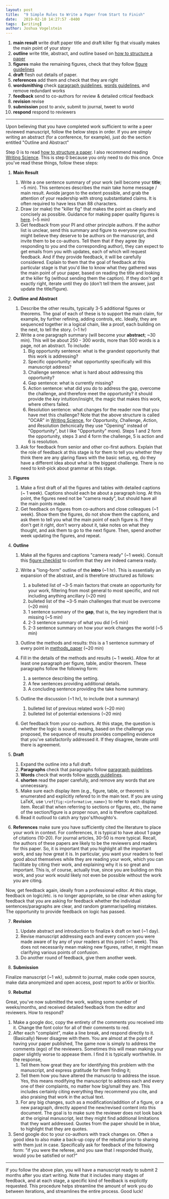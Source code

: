 ```yaml
---
layout: post
title:  "9 Simple Rules to Write a Paper from Start to Finish"
date:   2019-02-10 14:27:57 -0400
tags:  [writing]
author: Joshua Vogelstein
---
```



1. **main result** write draft paper title and  draft killer fig that visually makes the main point of your story
2. **outline** write title, abstract, and outline based on [how to structure a paper](https://journals.plos.org/ploscompbiol/article?id=10.1371/journal.pcbi.1005619)
3. **figures** make the remaining figures, check that they follow [figure guidelines](https://bitsandbrains.io/2018/09/08/figures.html)
4. **draft** flesh out details of paper. 
5. **references** add them and check that they are right
6. **wordsmithing** check  [paragraph guidelines](https://bitsandbrains.io/2018/10/14/paragraphs.html), [words guidelines](https://bitsandbrains.io/2018/10/14/words.html), and remove redundant works
7. **feedback** send to co-authors for review & detailed critical feedback
8.  **revision** revise 
9.  **submission** post to arxiv, submit to journal, tweet to world
10. **respond** respond to reviewers

*********************


Upon believing that you have completed work sufficient to write a peer reviewed manuscript, follow the below steps in order. If you are simply writing an abstract (for a conference, for example), just do the section entitled "Outline and Abstract"

Step 0 is to read [how to structure a paper](https://journals.plos.org/ploscompbiol/article?id=10.1371/journal.pcbi.1005619). I also recommend reading [Writing Science](https://www.amazon.com/Writing-Science-Papers-Proposals-Funded/dp/0199760241).  This is step 0 because you only need to do this once. Once you've read these things, follow these steps:


1. **Main Result** 
   
   1. Write a one sentence summary of your work (will become your **title**;  ~5 min). This sentences describes the main take home message / main result.  Avoide jargon to the extent possible, and grab the attention of your readership with strong substantiated claims. It is often required to have  less than 88 characters.
   2. Draw (or make) the "killer fig" that makes the point as clearly and concisely as possible.  Guidance for making paper quality figures is [here](https://bitsandbrains.io/2018/09/08/figures.html).  (~5 min)
   3. Get feedback from your PI and other principle authors.  If the author list is unclear, send this summary and figure to everyone you think might believe they deserve to be authors on the manuscript, and invite them to be co-authors.  Tell them that if they agree (by responding to you and the corresponding author), they can expect to get emails from you with updates, each of which will request feedback.  And if they provide feedback, it will be carefully considered.  Explain to them that the goal of feedback at this particular stage is that you'd like to know what they gathered was the main point of your paper, based on reading the title and looking at the killer fig (without sending them the caption).  If they don't get it exactly right, iterate until they do (don't tell them the answer, just update the title/figure). 


2. **Outline and Abstract** 
   
   1. Describe the other results, typically 3-5 additional figures or theorems.  The goal of each of these is to support the main claim, for example, by further refining, adding controls, etc.  Ideally, they are sequenced together in a logical chain, like a proof, each building on the next, to tell the story. (~1 hr)
   2. Write a one paragraph summary (will become your **abstract**;  ~30 min).  This will be about 250 - 300 words, more than 500 words is a page, not an abstract.  To include:
       1. Big opportunity sentence: what is the grandest opportunity that this work is addressing?
       2. Specific opportunity: what opportuntity specifically will this manuscript address?
       3. Challenge sentence: what is hard about addressing this opportunity?
       4. Gap sentence: what is currently missing?
       5. Action sentence: what did you do to address the gap, overcome the challenge, and therefore meet the opportunity? it should provide the *key* intuition/insight, the magic that makes this work, where others failed.
       6. Resolution sentence: what changes for the reader now that you have met this challenge? 
Note that the above structure is called "OCAR" in [Writing Science](https://www.amazon.com/Writing-Science-Papers-Proposals-Funded/dp/0199760241), for *O*pportunity, *C*hallenge, *A*ction, and *R*esolution (tehcnically they use "Opening" instead of "Opportunity", but I like "Opportunity" more).  Steps 1 and 2 form the opportunity, steps 3 and 4 form the challenge, 5 is action and 6 is resolution.  
   3. Ask for feedback from senior and other co-first authors. Explain that the role of feedback at this stage is for them to tell you whether they think there are any glaring  flaws with the basic setup, eg, do they have a different idea about what is the biggest challenge.  There is no need to knit-pick about grammar at this stage. 


3. **Figures** 
   1. Make a first draft of all the figures and tables with detailed captions (~ 1 week).  Captions should each be about a paragraph long.  At this point, the figures need not be "camera ready", but should have all the main points made.  
   2. Get feedback on figures from co-authors and close colleagues (~1 week).  Show them the figures, do not show them the captions, and ask them to tell you what the main point of each figure is.  If they don't get it right, don't worry about it, take notes on what they thought, and ask them to go to the next figure.  Then, spend another week updating the figures, and repeat. 


4. **Outline** 

   1. Make all the figures and captions "camera ready" (~1 week).  Consult this [figure checklist](https://bitsandbrains.io/2018/09/08/figures.html) to confirm that they are indeed camera ready.

    1. Write a "long-form" outline of the **intro** (~1 hr).   This is essentially an expansion of the abstrast, and is therefore structured as follows:
       1. a bulleted list of  ~3-5 main factors that create an opportunity for your work, filtering from most general to most specific, and not including anything ancillary (~20 min) 
       2. bulleted list of the ~3-5 main challenges that must be overcome (~20 min)
       3. 1 sentence summary of the **gap**, that is, the key ingredient that is missing (~5 min)
       4. 2-3 sentence summary of what you did (~5 min)
       5. 2-3 sentence summary on how your work changes the world (~5 min)

    2. Outline the methods and results: this is a 1 sentence summary of every point  in [methods_paper](https://github.com/neurodata/checklists/blob/master/methods_paper.md) (~20 min)

   2. Fill in the details of the methods and results (~ 1 week). Allow for at least one paragraph per figure, table, and/or theorem.  These paragraphs follow the following form: 
      1. a sentence describing the setting.  
      2. A few sentences providing additional details.  
      3. A concluding sentence providing the take home summary.

   3. Outline the  discussion (~1 hr), to include (not a summary)
       1. bulleted list of previous related work (~20 min)
       2. bulleted list of potential extensions (~20 min)
   4. Get feedback from your co-authors.  At this stage, the question is whether the logic is sound, meaing, based on the challenge you proposed, the sequence of results provides compelling evidence that you've satisfactorily addressed it. If they disagree, iterate until there is agreement.

5. **Draft** 

   1. Expand the outline into a full draft. 
   2. **Paragraphs** check that paragraphs follow [paragraph guidelines](https://bitsandbrains.io/2018/10/14/paragraphs.html).
   3. **Words** check that words follow [words guidelines](https://bitsandbrains.io/2018/10/14/words.html).
   4. **shorten** read the paper carefully, and remove any words that are unnecessary. 
   5. Make sure each display item (e.g., figure, table, or theorem) is enumerated and explicitly refered to in the main text.  If you are using LaTeX, use `\ref{fig:<informative_name>}` to refer to each display item. Recall that when referring to sections or figures, etc., the name of the section/figure is a proper noun, and is therefore capitalized. 
   6. Read it outloud to catch any typo's/thoughto's.  
   

6.  **References** make sure you have sufficiently cited the literature to place your work in context.  For conferences, it is typical to have about 1 page of citations (10-20).  For journal articles, 30-50 is more typical.  Recall, the authors of these papers are likely to be the reviewers and readers for this paper. So, it is important that you highlight all the important work, and say how great it is. In particular, you want your readers to feel good about themselves while they are reading your work, which you can facilitate by citing their work, and explaining why it is so great and important.  This is, of course, actually true, since you are building on this work, and your work would likely not even be possible without the work you are citing.

Now, get feedback again, ideally from a professional editor.  At this stage, feedback on logic/etc. is no longer appropriate, so be clear when asking for feedback that you are asking for feedback whether the individual sentences/paragraphs are clear, and random grammar/spelling mistakes.  The opportunity to provide feedback on logic has passed.  

<!-- 5.  **Feedback** Get lots of feedback from >1 person who is in the community of potential readers of your published manuscript.  Ask them to read it as if they are reviewing it for a journal, and to hold nothing back. Ask them to give you comments in one week.  You are not beholden to them, but taking their criticism seriously and making improvements to the manuscript on their basis would be wise.  -->

7.  **Revision** 

    1.  Update abstract and introduction to finalize k draft on text (~1 day).
    2.  Revise manuscript addressing each and every  concern you were made aware of by any of your readers at this point (~1 week).  This does not necessarily mean making new figures, rather, it might mean clarifying various points of confusion.
    3.  Do another round of feedback, give them another week.


8.  **Submission**
   
Finalize manuscript (~1 wk), submnit to journal, make code open source, make data anonymized and open access, post report to arXiv or biorXiv.

9. **Rebuttal**

Great, you've now submitted the work, waiting some number of weeks/months, and received detailed feedback from the editor and reviewers.  How to respond?

1. Make a google doc, copy the entirety of the comments you received into it. Change the font color for all of their comments to red.
2. After each "complaint", make a line break, and respond directly to it. (Basically) Never disagree with them.  You are almost at the point of having your paper published,  The game now is simply to address the comments (ego) of the reviewers.  Sometimes this will mean making your paper slightly worse to appease them.  I find it is typically worthwhile. In the response, 
   1. Tell them how great they are for identifying this problem with the manuscript, and express gratitude for them finding it; 
   2. Tell them how you have altered the manuscrip to address the issue. Yes, this means modifying the manuscript to address each and every one of their complaints, no matter how big/small they are.  This includes certainly citing everything they recommend you cite, and also praising that work in the actual text. 
   3. For any big changes, such as a modification/addition of a figure, or a new paragraph, directly append the new/revised content into this document.  The goal is to make sure the reviewer does not look back at the original manuscript, lest they might find additional limitations that they want addressed. Quotes from the paper should be in blue, to highlight that they are quotes.  
4. Send google doc to your co-authors with track changes on.  Often a good idea to also make a back-up copy of the rebuttal prior to sharing with them just in case.  Specifically ask for feedback of the following form: "if you were the referee, and you saw that I responded thusly, would you be satisfied or not?"


*************************

If you follow the above plan, you will have a manuscript ready to submit 2 months after you start writing.  Note that it includes many stages of feedback, and at each stage, a specific kind of feedback is explicitly requested.  This procedure helps streamline the amount of work you do between iterations, and streamlines the entire process. Good luck!
